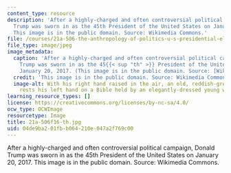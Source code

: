 ```yaml
---
content_type: resource
description: 'After a highly-charged and often controversial political campaign, Donald
  Trump was sworn in as the 45th President of the United States on January 20, 2017.
  This image is in the public domain. Source: Wikimedia Commons.'
file: /courses/21a-506-the-anthropology-of-politics-u-s-presidential-election-edition-fall-2016/04de9ba201fbb064210e047a2f769c00_21a-506f16-th.jpg
file_type: image/jpeg
image_metadata:
  caption: 'After a highly-charged and often controversial political campaign, Donald
    Trump was sworn in as the 45{{< sup "th" >}} President of the United States on
    January 20, 2017. (This image is in the public domain. Source: [Wikimedia Commons](https://commons.wikimedia.org/wiki/File:Donald_Trump_swearing_in_ceremony.jpg).)'
  credit: 'This image is in the public domain. Source: Wikimedia Commons.'
  image-alt: With his right hand raised in the air, an old, reddish-grey haired man
    rests his left hand on a Bible held by an elegantly-dressed young woman.
learning_resource_types: []
license: https://creativecommons.org/licenses/by-nc-sa/4.0/
ocw_type: OCWImage
resourcetype: Image
title: 21a-506f16-th.jpg
uid: 04de9ba2-01fb-b064-210e-047a2f769c00
---
```

After a highly-charged and often controversial political campaign, Donald Trump was sworn in as the 45th President of the United States on January 20, 2017. This image is in the public domain. Source: Wikimedia Commons.